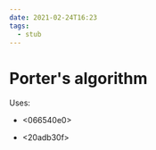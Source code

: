 ```yaml
---
date: 2021-02-24T16:23
tags: 
  - stub
---
```


# Porter's algorithm

Uses:

- <066540e0> 

- <20adb30f> 
